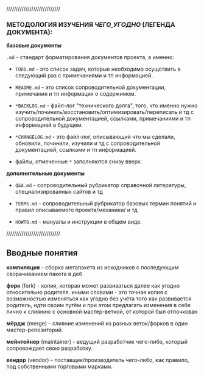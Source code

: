 ////////////////////////////

### МЕТОДОЛОГИЯ ИЗУЧЕНИЯ _ЧЕГО_УГОДНО_ (ЛЕГЕНДА ДОКУМЕНТА):

**базовые документы**

`.md` - стандарт форматирования документов проекта, а именно:

- `TODO.md` - это список задач, которые необходимо осущствить в следующий раз с примечаниями и тп информацией.

- `README.md` - это список сопроводительной документации, примечания и тп информация о содержимом.

- `*BACKLOG.md` - файл-лог "технического долга", того, что именно нужно изучить/починить/восстановить/оптимизировать/переписать и тд с сопроводительной документацией, ссылками, примечаниями и тп информацией в будущем.
  
- `*CHANGELOG.md` - это файл-лог, описывающий что мы сделали, обновили, починили, изучили и тд с сопроводительной документацией, ссылками и тп информацией.

* файлы, отмеченные `*` заполняются снизу вверх.


**дополнительные документы**

- `Q&A.md` - сопроводительный рубрикатор справочной литературы, специализированных сайтов и тд

- `TERMS.md` - сопроводительный рубрикатор базовых термин понятий и правил описываемого проекта/механики/ и тд

- `HOWTO.md` - мануалы и инструкции в общем виде.

////////////////////////////


## Вводные понятия

**компиляция** - сборка метапакета из исходников с последующим сворачиванием пакета в деб

**форк** (fork) - копия, которая может развиваться далее как угодно относительно родителя. иными словами - это точная копия с возможностью изменяться как угодно без учёта того как развивается родитель, идти своим путём и при этом предлагать изменения в себе лично к слиянию с основной мастер-веткой, от которой был отпочкован

**мёрдж** (merge) - слияние изменений из разных веток/форков в один мастер-репозиторий.

**мейнтейнер** (maintainer) - ведущий разработчик чего-либо, который сопровождает свою разработку.

**вендор** (vendor) - поставщик/производитель чего-либо, как правило, под собственными торговыми марками.



